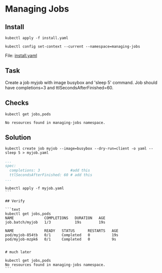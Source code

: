 # Managing Jobs

## Install

```text
kubectl apply -f install.yaml

kubectl config set-context --current --namespace=managing-jobs
```

File: [install.yaml](install.yaml)

## Task

Create a job myjob with image busybox and 'sleep 5' command. Job should have completions=3 and ttlSecondsAfterFinished=60.

## Checks

```text
kubectl get jobs,pods

No resources found in managing-jobs namespace.
```

## Solution

```text
kubectl create job myjob --image=busybox --dry-run=client -o yaml -- sleep 5 > myjob.yaml
```

```yaml
...
spec:
  completions: 3              #add this
  ttlSecondsAfterFinished: 60 # add this
...
```

````text
kubectl apply -f myjob.yaml
```

## Verify

```text
kubectl get jobs,pods
NAME              COMPLETIONS   DURATION   AGE
job.batch/myjob   1/3           19s        19s

NAME              READY   STATUS      RESTARTS   AGE
pod/myjob-854tb   0/1     Completed   0          19s
pod/myjob-mzpk6   0/1     Completed   0          9s


# much later

kubectl get jobs,pods
No resources found in managing-jobs namespace.
```
